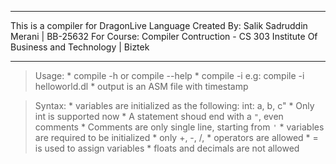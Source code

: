 *********************************************
This is a compiler for DragonLive Language
Created By: Salik Sadruddin Merani | BB-25632
For Course: Compiler Contruction - CS 303
Institute Of Business and Technology | Biztek
*********************************************
> Usage:
    *   compile -h or compile --help
    *   compile -i <file> e.g: compile -i helloworld.dl
    *   output is an ASM file with timestamp

> Syntax:
    *   variables are initialized as the following: int: a, b, c"
    *   Only int is supported now
    *   A statement shoud end with a `"`, even comments
    *   Comments are only single line, starting from `'`
    *   variables are required to be initialized
    *   only +, -, /, * operators are allowed
    *   = is used to assign variables
    *   floats and decimals are not allowed